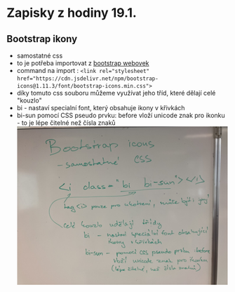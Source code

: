 # Zapisky z hodiny 19.1.
## Bootstrap ikony

* samostatné css
* to je potřeba importovat z [bootstrap webovek](https://icons.getbootstrap.com/)
* command na import : `<link rel="stylesheet" href="https://cdn.jsdelivr.net/npm/bootstrap-icons@1.11.3/font/bootstrap-icons.min.css">`
* díky tomuto css souboru můžeme využívat jeho tříd, které dělají celé "kouzlo"
* bi - nastaví specialní font, který obsahuje ikony v křivkách
* bi-sun pomocí CSS pseudo prvku: before vloží unicode znak pro ikonku - to je lépe čitelné než čísla znaků 
![zapisky](zapisky.jpg)